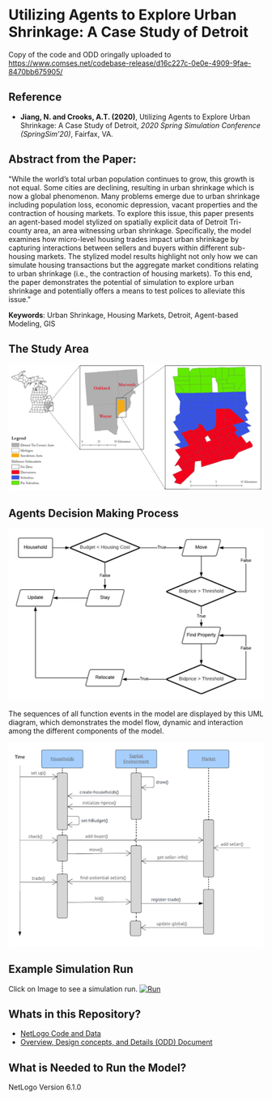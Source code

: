 # Utilizing Agents to Explore Urban Shrinkage: A Case Study of Detroit

Copy of the code and ODD oringally uploaded to <https://www.comses.net/codebase-release/d16c227c-0e0e-4909-9fae-8470bb675905/>
 
## Reference
 
* **Jiang, N. and Crooks, A.T. (2020)**, Utilizing Agents to Explore Urban Shrinkage: A Case Study of Detroit, *2020 Spring Simulation Conference (SpringSim’20)*, Fairfax, VA.


## Abstract from the Paper:

"While the world’s total urban population continues to grow, this growth is not equal. Some cities are declining, resulting in urban shrinkage which is now a global phenomenon. Many problems emerge due to urban shrinkage including population loss, economic depression, vacant properties and the contraction of housing markets. To explore this issue, this paper presents an agent-based model stylized on spatially explicit data of Detroit Tri-county area, an area witnessing urban shrinkage. Specifically, the model examines how micro-level housing trades impact urban shrinkage by capturing interactions between sellers and buyers within different sub-housing markets. The stylized model results highlight not only how we can simulate housing transactions but the aggregate market conditions relating to urban shrinkage (i.e., the contraction of housing markets). To this end, the paper demonstrates the potential of simulation to explore urban shrinkage and potentially offers a means to test polices to alleviate this issue."

**Keywords**: Urban Shrinkage, Housing Markets, Detroit, Agent-based Modeling, GIS 

 
 
## The Study Area 
 
 ![StudyArea.png](StudyArea.png)
 
## Agents Decision Making Process 
 
 ![DecisionMakingProcess.png](DecisionMakingProcess.png)

The sequences of all function events in the model are displayed by this UML diagram, which demonstrates the model flow, dynamic and interaction among the different components of the model.

 ![UML.png](UML.png)
 

## Example Simulation Run

Click on Image to see a simulation run. 
[![Run](http://img.youtube.com/vi/f7tjfnmGNLo/0.jpg)](http://www.youtube.com/watch?v=f7tjfnmGNLo "Run")



## Whats in this Repository? 
* [NetLogo Code and Data](UrbanShrinkage.nlogo)
* [Overview, Design concepts, and Details (ODD) Document](Shrinkage_ODD.pdf)

## What is Needed to Run the Model?
NetLogo Version 6.1.0
